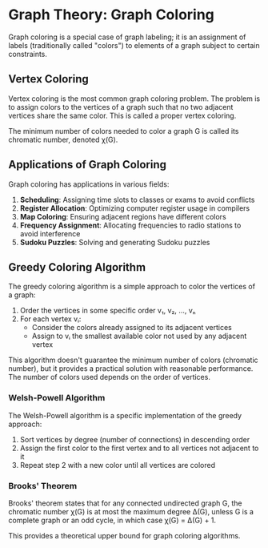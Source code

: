 # Graph Theory: Graph Coloring

Graph coloring is a special case of graph labeling; it is an assignment of labels (traditionally called "colors") to elements of a graph subject to certain constraints.

## Vertex Coloring

Vertex coloring is the most common graph coloring problem. The problem is to assign colors to the vertices of a graph such that no two adjacent vertices share the same color. This is called a proper vertex coloring.

The minimum number of colors needed to color a graph G is called its chromatic number, denoted χ(G).

## Applications of Graph Coloring

Graph coloring has applications in various fields:

1. **Scheduling**: Assigning time slots to classes or exams to avoid conflicts
2. **Register Allocation**: Optimizing computer register usage in compilers
3. **Map Coloring**: Ensuring adjacent regions have different colors
4. **Frequency Assignment**: Allocating frequencies to radio stations to avoid interference
5. **Sudoku Puzzles**: Solving and generating Sudoku puzzles

## Greedy Coloring Algorithm

The greedy coloring algorithm is a simple approach to color the vertices of a graph:

1. Order the vertices in some specific order v₁, v₂, ..., vₙ
2. For each vertex vᵢ:
   - Consider the colors already assigned to its adjacent vertices
   - Assign to vᵢ the smallest available color not used by any adjacent vertex

This algorithm doesn't guarantee the minimum number of colors (chromatic number), but it provides a practical solution with reasonable performance. The number of colors used depends on the order of vertices.

### Welsh-Powell Algorithm

The Welsh-Powell algorithm is a specific implementation of the greedy approach:

1. Sort vertices by degree (number of connections) in descending order
2. Assign the first color to the first vertex and to all vertices not adjacent to it
3. Repeat step 2 with a new color until all vertices are colored

### Brooks' Theorem

Brooks' theorem states that for any connected undirected graph G, the chromatic number χ(G) is at most the maximum degree Δ(G), unless G is a complete graph or an odd cycle, in which case χ(G) = Δ(G) + 1.

This provides a theoretical upper bound for graph coloring algorithms.